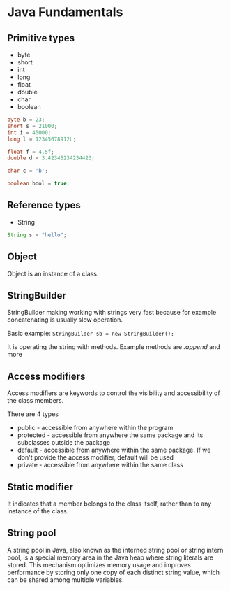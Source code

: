 # Java Fundamentals

## Primitive types

- byte
- short
- int
- long
- float
- double
- char
- boolean

```java
byte b = 23;
short s = 21000;
int i = 45000;
long l = 12345678912L;

float f = 4.5f;
double d = 3.42345234234423;

char c = 'b';

boolean bool = true;
```

## Reference types

- String

```java
String s = "hello";
```

## Object

Object is an instance of a class.

## StringBuilder

StringBuilder making working with strings very fast because for example concatenating is usually slow operation.

Basic example:
`StringBuilder sb = new StringBuilder();`

It is operating the string with methods. Example methods are _.append_ and more

## Access modifiers

Access modifiers are keywords to control the visibility and accessibility of the class members.

There are 4 types

- public - accessible from anywhere within the program
- protected - accessible from anywhere the same package and its subclasses outside the package
- default - accessible from anywhere within the same package. If we don't provide the access modifier, default will be used
- private - accessible from anywhere within the same class

## Static modifier

It indicates that a member belongs to the class itself, rather than to any instance of the class.

## String pool

A string pool in Java, also known as the interned string pool or string intern pool, is a special memory area in the Java heap where string literals are stored. This mechanism optimizes memory usage and improves performance by storing only one copy of each distinct string value, which can be shared among multiple variables.
